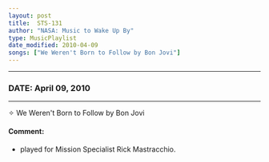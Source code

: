 ```yaml
---
layout: post
title:  STS-131
author: "NASA: Music to Wake Up By"
type: MusicPlaylist
date_modified: 2010-04-09
songs: ["We Weren't Born to Follow by Bon Jovi"]
---
```


----
### DATE: April 09, 2010
----
✧ We Weren't Born to Follow by Bon Jovi

#### Comment:
* played for Mission Specialist Rick Mastracchio.



<br/>
<center>
	<a target="_blank"
	   href="https://twitter.com/intent/tweet?hashtags=Space,NASA,Playlist,NASAWakeupCalls,SpaceProgram&text={{ page.author}}, '{{ page.songs.first }}' {{ page.title }}, {{ page.date | date: '%B %d, %Y' }}. {{ site.url }}{{ page.url }}&via=nasawakeupcalls"><i class="fab fa-twitter" alt="Tweet this page" style="font-size: 1.3em;"></i></a>
	&nbsp; 	<i class="fas fa-user-astronaut" style="font-size: 1.5em;"></i> &nbsp;
    <a type="amzn" search="'We Weren't Born to Follow by Bon Jovi'" category="popular music">
    <i class="fab fa-amazon" style="font-size: 1.3em;"></i></a>
</center>
